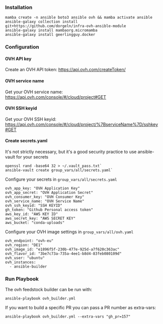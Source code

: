 ### Installation

```
mamba create -n ansible boto3 ansible ovh && mamba activate ansible
ansible-galaxy collection install git+https://github.com/dorgeln/infra-ovh-ansible-module
ansible-galaxy install mambaorg.micromamba
ansible-galaxy install geerlingguy.docker
```

### Configuration

#### OVH API key

Create an OVH API token: https://api.ovh.com/createToken/

#### OVH service name

Get your OVH service name: https://api.ovh.com/console/#/cloud/project#GET

#### OVH SSH keyid
Get your OVH SSH keyid: https://api.ovh.com/console/#/cloud/project/%7BserviceName%7D/sshkey#GET

#### Create secrets.yaml

It's not strictly necessary, but it's a good security practice to use ansible-vault for your secrets

```
openssl rand -base64 32 > ~/.vault_pass.txt`
ansible-vault create group_vars/all/secrets.yaml`
```

Configure your secrets in `group_vars/all/secrets.yaml`

```
ovh_app_key: "OVH Application Key"
ovh_app_secret: "OVH Application Secret"
ovh_consumer_key: "OVH Consumer Key"
ovh_service_name: "OVH Service Name"
ovh_ssh_keyid: "SSH KEYID"
gh_token: "Github Personal access token"
aws_key_id: "AWS KEY ID"
aws_secret_key: "AWS SECRET KEY"
aws_bucket: "conda-uploads"
```

Configure your OVH image settings in `group_vars/all/ovh.yaml`

```
ovh_endpoint: "ovh-eu"
ovh_region: "DE1"
ovh_image_id: "e1896f5f-230b-477e-925d-a7f620c363ac"
ovh_flavor_id: "3be7c73a-735a-4ee1-b8d4-83feb080109d"
ovh_user: "ubuntu"
ovh_instances:
  - ansible-builder
```

### Run Playbook

The ovh feedstock builder can be run with:

```
ansible-playbook ovh_builder.yml
```

If you want to build a specific PR you can pass a PR number as extra-vars:

```
ansible-playbook ovh_builder.yml --extra-vars "gh_pr=157"
```

